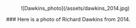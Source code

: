 <figure markdown>
  ![Dawkins_photo](/assets/dawkins_2014.jpg)
</figure>
### Here is a photo of Richard Dawkins from 2014.
